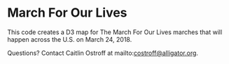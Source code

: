 # March For Our Lives
This code creates a D3 map for The March For Our Lives marches that will happen across the U.S. on March 24, 2018.

Questions? Contact Caitlin Ostroff at mailto:costroff@alligator.org. 
